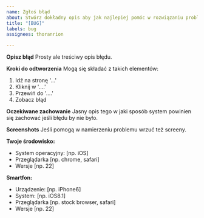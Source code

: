 ```yaml
---
name: Zgłoś błąd
about: Stwórz dokładny opis aby jak najlepiej pomóc w rozwiązaniu problemu
title: "[BUG]"
labels: bug
assignees: thoranrion

---
```


**Opisz błąd**
Prosty ale treściwy opis błędu.

**Kroki do odtworzenia**
Mogą się składać z takich elementów:
1. Idź na stronę '...'
2. Kliknij w '....'
3. Przewiń do '....'
4. Zobacz błąd

**Oczekiwane zachowanie**
Jasny opis tego w jaki sposób system powinien się zachować jeśli błędu by nie było.

**Screenshots**
Jeśli pomogą w namierzeniu problemu wrzuć też screeny.

**Twoje środowisko:**
 - System operacyjny: [np. iOS]
 - Przeglądarka [np. chrome, safari]
 - Wersje [np. 22]

**Smartfon:**
 - Urządzenie: [np. iPhone6]
 - System: [np. iOS8.1]
 - Przeglądarka [np. stock browser, safari]
 - Wersje [np. 22]
